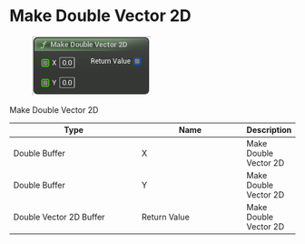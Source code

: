 # Make Double Vector 2D

<div align="left" data-full-width="false">

<figure><img src="Make_Double_Vector_2D.png" alt=""><figcaption></figcaption></figure>

</div>

Make Double Vector 2D

<table>
<thead><tr><th width="250">Type</th><th width="200">Name</th><th>Description</th></tr></thead>
<tbody>
<tr><td>Double Buffer</td><td>X</td><td>Make Double Vector 2D</td></tr>
<tr><td>Double Buffer</td><td>Y</td><td>Make Double Vector 2D</td></tr>
<tr><td>Double Vector 2D Buffer</td><td>Return Value</td><td>Make Double Vector 2D</td></tr>
</tbody>
</table>